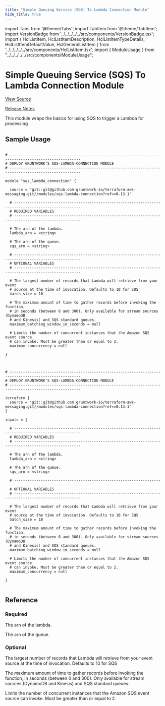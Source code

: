 ```yaml
---
title: "Simple Queuing Service (SQS) To Lambda Connection Module"
hide_title: true
---
```


import Tabs from '@theme/Tabs';
import TabItem from '@theme/TabItem';
import VersionBadge from '../../../../../src/components/VersionBadge.tsx';
import { HclListItem, HclListItemDescription, HclListItemTypeDetails, HclListItemDefaultValue, HclGeneralListItem } from '../../../../../src/components/HclListItem.tsx';
import { ModuleUsage } from "../../../../../src/components/ModuleUsage";

<VersionBadge repoTitle="AWS Messaging" version="0.13.1" lastModifiedVersion="0.13.0"/>

# Simple Queuing Service (SQS) To Lambda Connection Module

<a href="https://github.com/gruntwork-io/terraform-aws-messaging/tree/v0.13.1/modules/sqs-lambda-connection" className="link-button" title="View the source code for this module in GitHub.">View Source</a>

<a href="https://github.com/gruntwork-io/terraform-aws-messaging/releases/tag/v0.13.0" className="link-button" title="Release notes for only versions which impacted this module.">Release Notes</a>

This module wraps the basics for using SQS to trigger a Lambda for processing

## Sample Usage

<Tabs>
<TabItem value="terraform" label="Terraform" default>

```hcl title="main.tf"

# ------------------------------------------------------------------------------------------------------
# DEPLOY GRUNTWORK'S SQS-LAMBDA-CONNECTION MODULE
# ------------------------------------------------------------------------------------------------------

module "sqs_lambda_connection" {

  source = "git::git@github.com:gruntwork-io/terraform-aws-messaging.git//modules/sqs-lambda-connection?ref=v0.13.1"

  # ----------------------------------------------------------------------------------------------------
  # REQUIRED VARIABLES
  # ----------------------------------------------------------------------------------------------------

  # The arn of the lambda.
  lambda_arn = <string>

  # The arn of the queue.
  sqs_arn = <string>

  # ----------------------------------------------------------------------------------------------------
  # OPTIONAL VARIABLES
  # ----------------------------------------------------------------------------------------------------

  # The largest number of records that Lambda will retrieve from your event
  # source at the time of invocation. Defaults to 10 for SQS
  batch_size = 10

  # The maximum amount of time to gather records before invoking the function,
  # in seconds (between 0 and 300). Only available for stream sources (DynamoDB
  # and Kinesis) and SQS standard queues.
  maximum_batching_window_in_seconds = null

  # Limits the number of concurrent instances that the Amazon SQS event source
  # can invoke. Must be greater than or equal to 2.
  maximum_concurrency = null

}


```

</TabItem>
<TabItem value="terragrunt" label="Terragrunt" default>

```hcl title="terragrunt.hcl"

# ------------------------------------------------------------------------------------------------------
# DEPLOY GRUNTWORK'S SQS-LAMBDA-CONNECTION MODULE
# ------------------------------------------------------------------------------------------------------

terraform {
  source = "git::git@github.com:gruntwork-io/terraform-aws-messaging.git//modules/sqs-lambda-connection?ref=v0.13.1"
}

inputs = {

  # ----------------------------------------------------------------------------------------------------
  # REQUIRED VARIABLES
  # ----------------------------------------------------------------------------------------------------

  # The arn of the lambda.
  lambda_arn = <string>

  # The arn of the queue.
  sqs_arn = <string>

  # ----------------------------------------------------------------------------------------------------
  # OPTIONAL VARIABLES
  # ----------------------------------------------------------------------------------------------------

  # The largest number of records that Lambda will retrieve from your event
  # source at the time of invocation. Defaults to 10 for SQS
  batch_size = 10

  # The maximum amount of time to gather records before invoking the function,
  # in seconds (between 0 and 300). Only available for stream sources (DynamoDB
  # and Kinesis) and SQS standard queues.
  maximum_batching_window_in_seconds = null

  # Limits the number of concurrent instances that the Amazon SQS event source
  # can invoke. Must be greater than or equal to 2.
  maximum_concurrency = null

}


```

</TabItem>
</Tabs>




## Reference

<Tabs>
<TabItem value="inputs" label="Inputs" default>

### Required

<HclListItem name="lambda_arn" requirement="required" type="string">
<HclListItemDescription>

The arn of the lambda.

</HclListItemDescription>
</HclListItem>

<HclListItem name="sqs_arn" requirement="required" type="string">
<HclListItemDescription>

The arn of the queue.

</HclListItemDescription>
</HclListItem>

### Optional

<HclListItem name="batch_size" requirement="optional" type="number">
<HclListItemDescription>

The largest number of records that Lambda will retrieve from your event source at the time of invocation. Defaults to 10 for SQS

</HclListItemDescription>
<HclListItemDefaultValue defaultValue="10"/>
</HclListItem>

<HclListItem name="maximum_batching_window_in_seconds" requirement="optional" type="number">
<HclListItemDescription>

The maximum amount of time to gather records before invoking the function, in seconds (between 0 and 300). Only available for stream sources (DynamoDB and Kinesis) and SQS standard queues.

</HclListItemDescription>
<HclListItemDefaultValue defaultValue="null"/>
</HclListItem>

<HclListItem name="maximum_concurrency" requirement="optional" type="number">
<HclListItemDescription>

Limits the number of concurrent instances that the Amazon SQS event source can invoke. Must be greater than or equal to 2.

</HclListItemDescription>
<HclListItemDefaultValue defaultValue="null"/>
</HclListItem>

</TabItem>
<TabItem value="outputs" label="Outputs">

<HclListItem name="function_arn">
</HclListItem>

</TabItem>
</Tabs>

<!-- ##DOCS-SOURCER-START
{
  "originalSources": [
    "https://github.com/gruntwork-io/terraform-aws-messaging/tree/v0.13.1/modules/sqs-lambda-connection/readme.md",
    "https://github.com/gruntwork-io/terraform-aws-messaging/tree/v0.13.1/modules/sqs-lambda-connection/variables.tf",
    "https://github.com/gruntwork-io/terraform-aws-messaging/tree/v0.13.1/modules/sqs-lambda-connection/outputs.tf"
  ],
  "sourcePlugin": "module-catalog-api",
  "hash": "dca742d621828366fd0ff31a7801fa32"
}
##DOCS-SOURCER-END -->
